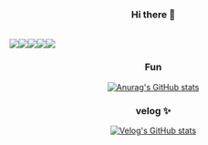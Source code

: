 <div align="center">
  
### Hi there 👋
<br />
<div style=display:flex;>
<img src="https://img.shields.io/badge/CSS3-1572B6?style=flat-square&logo=CSS3&logoColor=white"/>
<img src="https://img.shields.io/badge/html5-E34F26?style=flat-square&logo=html5&logoColor=white"/>
<img src="https://img.shields.io/badge/javascript-F7DF1E?style=flat-square&logo=javascript&logoColor=white"/>
<img src="https://img.shields.io/badge/react-61DAFB?style=flat-square&logo=react&logoColor=white"/>
<img src="https://img.shields.io/badge/figma-F24E1E?style=flat-square&logo=figma&logoColor=white"/>
</div>

### Fun
[![Anurag's GitHub stats](https://github-readme-stats.vercel.app/api?username=mmmiinn&theme=onedark&show_icons=true)](https://github.com/mmmiinn/github-readme-stats)
### velog ✨
[![Velog's GitHub stats](https://velog-readme-stats.vercel.app/api?name=mmmiinn)](https://github.com/mmmiinn/velog-readme-stats)

</div>
<!--
**mmmiinn/mmmiinn** is a ✨ _special_ ✨ repository because its `README.md` (this file) appears on your GitHub profile.

Here are some ideas to get you started:

- 🔭 I’m currently working on ...
- 🌱 I’m currently learning ...
- 👯 I’m looking to collaborate on ...
- 🤔 I’m looking for help with ...
- 💬 Ask me about ...
- 📫 How to reach me: ...
- 😄 Pronouns: ...
- ⚡ Fun fact: ...
-->

